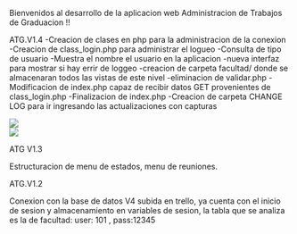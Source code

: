 Bienvenidos al desarrollo de la aplicacion web
Administracion de Trabajos de Graduacion !!



ATG.V1.4
-Creacion de clases en php para la administracion de la conexion
-Creacion de class_login.php para administrar el logueo
-Consulta de tipo de usuario
-Muestra el nombre el usuario en la aplicacion
-nueva interfaz para mostrar si hay errir de loggeo
-creacion de carpeta facultad/ donde se almacenaran todos las vistas de este nivel
-eliminacion de validar.php
-Modificacion de index.php capaz de recibir datos GET provenientes de class_login.php
-Finalizacion de index.php
-Creacion de carpeta CHANGE LOG para ir ingresando las actualizaciones con capturas

<img src="CHANGE%2520LOG/loggeo.png"/>

<br/>
<img src="CHANGE%2520LOG/nombreDeUser.png"/>



ATG V1.3

Estructuracion de menu de estados, menu de reuniones.

ATG.V1.2

Conexion con la base de datos V4 subida en trello, ya cuenta con el inicio de sesion y almacenamiento
en variables de sesion, la tabla que se analiza es la de facultad: user: 101 , pass:12345

